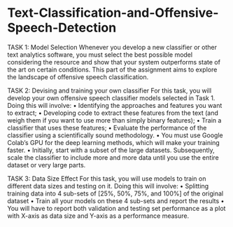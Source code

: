 # Text-Classification-and-Offensive-Speech-Detection
TASK 1: Model Selection Whenever you develop a new classifier or other text analytics software, you must select the best possible model considering the resource and show that your system outperforms state of the art on certain conditions. This part of the assignment aims to explore the landscape of offensive speech classification.

TASK 2: Devising and training your own classifier For this task, you will develop your own offensive speech classifier models selected in Task 1. Doing this will involve: • Identifying the approaches and features you want to extract; • Developing code to extract these features from the text (and weigh them if you want to use more than simply binary features); • Train a classifier that uses these features; • Evaluate the performance of the classifier using a scientifically sound methodology. • You must use Google Colab’s GPU for the deep learning methods, which will make your training faster. • Initially, start with a subset of the large datasets. Subsequently, scale the classifier to include more and more data until you use the entire dataset or very large parts.

TASK 3: Data Size Effect For this task, you will use models to train on different data sizes and testing on it. Doing this will involve: • Splitting training data into 4 sub-sets of [25%, 50%, 75%, and 100%] of the original dataset • Train all your models on these 4 sub-sets and report the results • You will have to report both validation and testing set performance as a plot with X-axis as data size and Y-axis as a performance measure.
